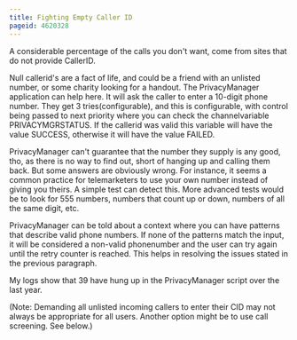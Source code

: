 ```yaml
---
title: Fighting Empty Caller ID
pageid: 4620328
---
```


A considerable percentage of the calls you don't want, come from sites that do not provide CallerID.

Null callerid's are a fact of life, and could be a friend with an unlisted number, or some charity looking for a handout. The PrivacyManager application can help here. It will ask the caller to enter a 10-digit phone number. They get 3 tries(configurable), and this is configurable, with control being passed to next priority where you can check the channelvariable PRIVACYMGRSTATUS. If the callerid was valid this variable will have the value SUCCESS, otherwise it will have the value FAILED. 

PrivacyManager can't guarantee that the number they supply is any good, tho, as there is no way to find out, short of hanging up and calling them back. But some answers are obviously wrong. For instance, it seems a common practice for telemarketers to use your own number instead of giving you theirs. A simple test can detect this. More advanced tests would be to look for 555 numbers, numbers that count up or down, numbers of all the same digit, etc. 

PrivacyManager can be told about a context where you can have patterns that describe valid phone numbers. If none of the patterns match the input, it will be considered a non-valid phonenumber and the user can try again until the retry counter is reached. This helps in resolving the issues stated in the previous paragraph. 

My logs show that 39 have hung up in the PrivacyManager script over the last year. 

(Note: Demanding all unlisted incoming callers to enter their CID may not always be appropriate for all users. Another option might be to use call screening. See below.)
